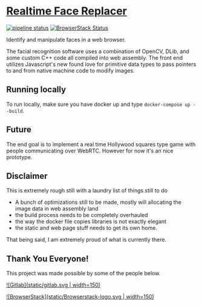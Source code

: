 # [Realtime Face Replacer](https://celebraphone.io)
[![pipeline status](https://gitlab.com/mattmatters/opencv-wasm/badges/master/pipeline.svg)](https://gitlab.com/mattmatters/opencv-wasm/commits/master)
[![BrowserStack Status](https://www.browserstack.com/automate/badge.svg?badge_key=WlM3bkVOdnplNUpXYkwzeSsvOVEzU1BEbzJoTU41anhhMlN5N1F5VXNQMD0tLW8xNSsxOHZCT3A1dmJ4N011RUROcmc9PQ==--c3d9d9808fc1e4f9292c315c64c6ec94b54a6a83%)](https://www.browserstack.com/automate/public-build/WlM3bkVOdnplNUpXYkwzeSsvOVEzU1BEbzJoTU41anhhMlN5N1F5VXNQMD0tLW8xNSsxOHZCT3A1dmJ4N011RUROcmc9PQ==--c3d9d9808fc1e4f9292c315c64c6ec94b54a6a83%)


Identify and manipulate faces in a web browser.

The facial recognition software uses a combination of OpenCV, DLib, and some
custom C++ code all compiled into web assembly.  The front end utilizes
Javascript's new found love for primitive data types to pass pointers to and
from native machine code to modify images.

## Running locally

To run locally, make sure you have docker up and type `docker-compose up --build`.

## Future

The end goal is to implement a real time Hollywood squares type game with people
communicating over WebRTC. However for now it's an nice prototype.

## Disclaimer

This is extremely rough still with a laundry list of things still to do

* A bunch of optimizations still to be made, mostly will allocating the image data in web assembly land
* the build process needs to be completely overhauled
* the way the docker file copies libraries is not exactly elegant
* the static and web page stuff needs to get its own home.

That being said, I am extremely proud of what is currently there.

## Thank You Everyone!

This project was made possible by some of the people below.

[![Gitlab](static/gitlab.svg | width=150)](https://www.gitlab.com)

[![BrowserStack](static/Browserstack-logo.svg | width=150)](https://www.browserstack.com)
